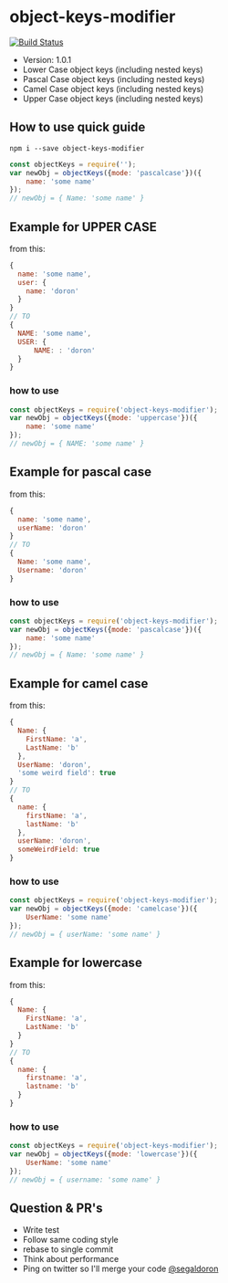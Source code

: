 # object-keys-modifier

[![Build Status](https://travis-ci.org/doron2402/object-keys-editor.svg?branch=master)](https://travis-ci.org/doron2402/object-keys-editor)

  - Version: 1.0.1
  - Lower Case object keys (including nested keys)
  - Pascal Case object keys (including nested keys)
  - Camel Case object keys (including nested keys)
  - Upper Case object keys (including nested keys)

## How to use quick guide
```
npm i --save object-keys-modifier
```
```javascript
const objectKeys = require('');
var newObj = objectKeys({mode: 'pascalcase'})({
    name: 'some name'
});
// newObj = { Name: 'some name' }
```

## Example for UPPER CASE
from this:
```javascript
{
  name: 'some name',
  user: {
    name: 'doron'
  }
}
// TO
{
  NAME: 'some name',
  USER: {
      NAME: : 'doron'
  }
}
```

### how to use
```javascript
const objectKeys = require('object-keys-modifier');
var newObj = objectKeys({mode: 'uppercase'})({
    name: 'some name'
});
// newObj = { NAME: 'some name' }
```

## Example for pascal case
from this:
```javascript
{
  name: 'some name',
  userName: 'doron'
}
// TO
{
  Name: 'some name',
  Username: 'doron'
}
```

### how to use
```javascript
const objectKeys = require('object-keys-modifier');
var newObj = objectKeys({mode: 'pascalcase'})({
    name: 'some name'
});
// newObj = { Name: 'some name' }
```


## Example for camel case
from this:
```javascript
{
  Name: {
    FirstName: 'a',
    LastName: 'b'
  },
  UserName: 'doron',
  'some weird field': true
}
// TO
{
  name: {
    firstName: 'a',
    lastName: 'b'
  },
  userName: 'doron',
  someWeirdField: true
}
```
### how to use
```javascript
const objectKeys = require('object-keys-modifier');
var newObj = objectKeys({mode: 'camelcase'})({
    UserName: 'some name'
});
// newObj = { userName: 'some name' }
```


## Example for lowercase
from this:
```javascript
{
  Name: {
    FirstName: 'a',
    LastName: 'b'
  }
}
// TO
{
  name: {
    firstname: 'a',
    lastname: 'b'
  }
}
```
### how to use
```javascript
const objectKeys = require('object-keys-modifier');
var newObj = objectKeys({mode: 'lowercase'})({
    UserName: 'some name'
});
// newObj = { username: 'some name' }
```

## Question & PR's
- Write test
- Follow same coding style
- rebase to single commit
- Think about performance
- Ping on twitter so I'll merge your code [@segaldoron](https://twitter.com/segaldoron)
